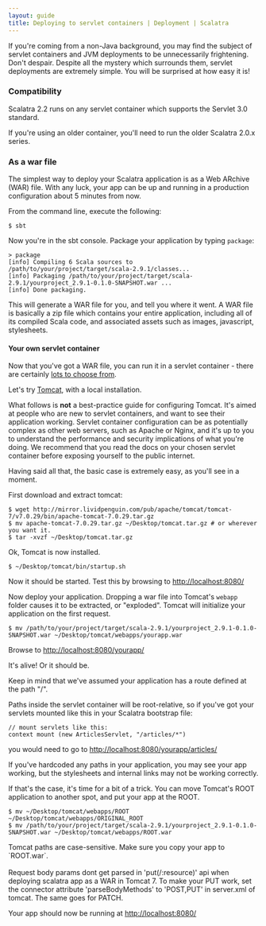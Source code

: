 ```yaml
---
layout: guide
title: Deploying to servlet containers | Deployment | Scalatra
---
```


<div class="alert alert-info">
  <span class="badge badge-info"><i class="icon-flag icon-white"></i></span>
  If you're coming from a non-Java background, you may find the subject of
  servlet containers and JVM deployments to be unnecessarily frightening. Don't
  despair. Despite all the mystery which surrounds them, servlet deployments are
  extremely simple. You will be surprised at how easy it is!
</div>

### Compatibility

Scalatra 2.2 runs on any servlet container which supports the Servlet 3.0 standard.

If you're using an older container, you'll need to run the older Scalatra 2.0.x series.

### As a war file

The simplest way to deploy your Scalatra application is as a Web ARchive (WAR)
file. With any luck, your app can be up and running in a production configuration
about 5 minutes from now.

From the command line, execute the following:

    $ sbt

Now you're in the sbt console. Package your application by typing `package`:

    > package
    [info] Compiling 6 Scala sources to /path/to/your/project/target/scala-2.9.1/classes...
    [info] Packaging /path/to/your/project/target/scala-2.9.1/yourproject_2.9.1-0.1.0-SNAPSHOT.war ...
    [info] Done packaging.

This will generate a WAR file for you, and tell you where it went. A WAR file
is basically a zip file which contains your entire application, including all
of its compiled Scala code, and associated assets such as images, javascript,
stylesheets.

#### Your own servlet container

Now that you've got a WAR file, you can run it in a servlet container - there are certainly
[lots to choose from](http://en.wikipedia.org/wiki/Web_container).

Let's try [Tomcat](http://tomcat.apache.org), with a local installation.

<div class="alert alert-info">
<p><span class="badge badge-info"><i class="icon-flag icon-white"></i></span>
What follows is <strong>not</strong> a best-practice guide for configuring Tomcat.
It's aimed at people who are new to servlet containers, and want to see their
application working. Servlet container configuration can be as potentially complex
as other web servers, such as Apache or Nginx, and it's up to you to understand
the performance and security implications of what you're doing. We recommend
that you read the docs on your chosen servlet container before exposing yourself
to the public internet.</p>

<p>Having said all that, the basic case is extremely easy, as you'll see in a moment.</p>
</div>

First download and extract tomcat:

    $ wget http://mirror.lividpenguin.com/pub/apache/tomcat/tomcat-7/v7.0.29/bin/apache-tomcat-7.0.29.tar.gz
    $ mv apache-tomcat-7.0.29.tar.gz ~/Desktop/tomcat.tar.gz # or wherever you want it.
    $ tar -xvzf ~/Desktop/tomcat.tar.gz

Ok, Tomcat is now installed.

    $ ~/Desktop/tomcat/bin/startup.sh

Now it should be started. Test this by browsing to
[http://localhost:8080/](http://localhost:8080/)

Now deploy your application. Dropping a war file into Tomcat's `webapp` folder
causes it to be extracted, or "exploded". Tomcat will initialize your application
on the first request.

    $ mv /path/to/your/project/target/scala-2.9.1/yourproject_2.9.1-0.1.0-SNAPSHOT.war ~/Desktop/tomcat/webapps/yourapp.war

Browse to [http://localhost:8080/yourapp/](http://localhost:8080/yourapp/)

It's alive! Or it should be.

<div class="alert alert-info">
<span class="badge badge-info"><i class="icon-flag icon-white"></i></span>
Keep in mind that we've assumed your application has a route defined at the
path "/".
</div>

Paths inside the servlet container will be root-relative, so if you've
got your servlets mounted like this in your Scalatra bootstrap file:

    // mount servlets like this:
    context mount (new ArticlesServlet, "/articles/*")

you would need to go to [http://localhost:8080/yourapp/articles/](http://localhost:8080/yourapp/articles/)

If you've hardcoded any paths in your application, you may see your app working,
but the stylesheets and internal links may not be working correctly.

If that's the case, it's time for a bit of a trick. You can move Tomcat's
ROOT application to another spot, and put your app at the ROOT.

    $ mv ~/Desktop/tomcat/webapps/ROOT ~/Desktop/tomcat/webapps/ORIGINAL_ROOT
    $ mv /path/to/your/project/target/scala-2.9.1/yourproject_2.9.1-0.1.0-SNAPSHOT.war ~/Desktop/tomcat/webapps/ROOT.war

<div class="alert alert-warning">
<span class="badge badge-warning"><i class="icon-flag icon-white"></i></span>  Tomcat paths are case-sensitive. Make sure you copy your app to `ROOT.war`.<br /><br />
Request body params dont get parsed in 'put(/:resource)' api when deploying scalatra app as a WAR in Tomcat 7. To make your PUT work, set the connector attribute 'parseBodyMethods' to 'POST,PUT' in server.xml of tomcat. The same goes for PATCH.
</div>

Your app should now be running at [http://localhost:8080/](http://localhost:8080/)
